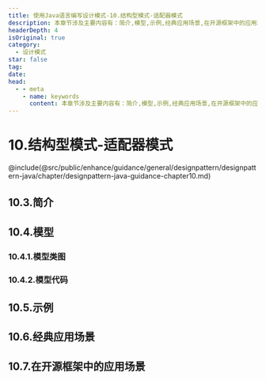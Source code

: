 ```yaml
---
title: 使用Java语言编写设计模式-10.结构型模式-适配器模式
description: 本章节涉及主要内容有：简介,模型,示例,经典应用场景,在开源框架中的应用场景,具体每个小节中包含的内容可使通过下面的章节内容大纲进行查看,所有代码均经过严格测试，可直接复制运行即可。
headerDepth: 4
isOriginal: true
category:
  - 设计模式
star: false
tag:
date: 
head:
  - - meta
    - name: keywords
      content: 本章节涉及主要内容有：简介,模型,示例,经典应用场景,在开源框架中的应用场景,具体每个小节中包含的内容可使通过下面的章节内容大纲进行查看,所有代码均经过严格测试，可直接复制运行即可。
---
```


# 10.结构型模式-适配器模式
@include(@src/public/enhance/guidance/general/designpattern/designpattern-java/chapter/designpattern-java-guidance-chapter10.md)
## 10.3.简介
## 10.4.模型
### 10.4.1.模型类图
### 10.4.2.模型代码
## 10.5.示例
## 10.6.经典应用场景
## 10.7.在开源框架中的应用场景

<ScrollIntoPageView/>
<HideSideBar/>
